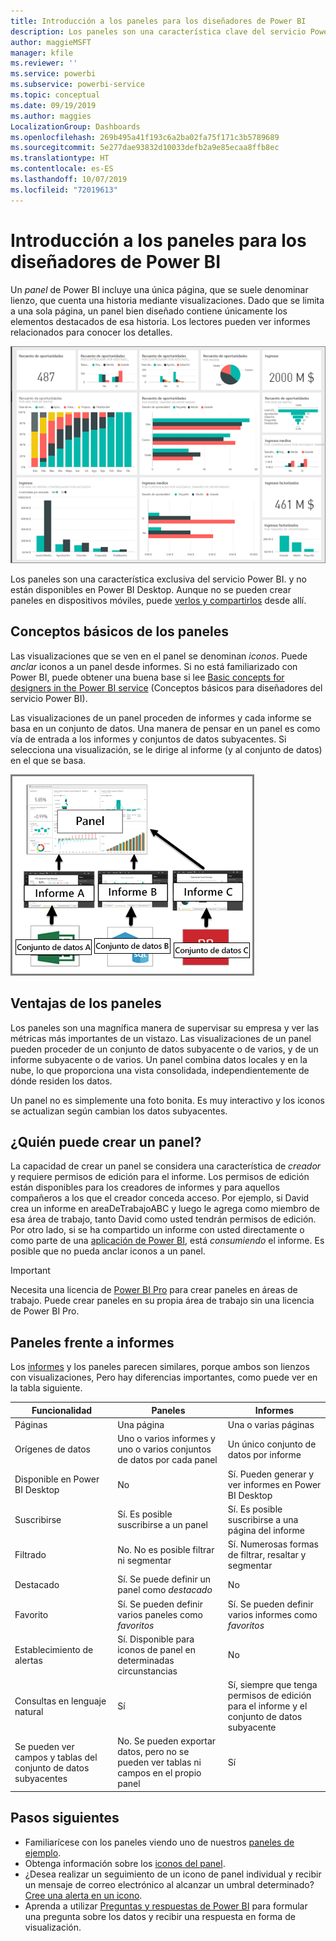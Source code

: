 ```yaml
---
title: Introducción a los paneles para los diseñadores de Power BI
description: Los paneles son una característica clave del servicio Power BI. Incluyen una única página, que se suele denominar lienzo, que cuenta una historia mediante visualizaciones.
author: maggieMSFT
manager: kfile
ms.reviewer: ''
ms.service: powerbi
ms.subservice: powerbi-service
ms.topic: conceptual
ms.date: 09/19/2019
ms.author: maggies
LocalizationGroup: Dashboards
ms.openlocfilehash: 269b495a41f193c6a2ba02fa75f171c3b5789689
ms.sourcegitcommit: 5e277dae93832d10033defb2a9e85ecaa8ffb8ec
ms.translationtype: HT
ms.contentlocale: es-ES
ms.lasthandoff: 10/07/2019
ms.locfileid: "72019613"
---
```

# <a name="introduction-to-dashboards-for-power-bi-designers"></a>Introducción a los paneles para los diseñadores de Power BI

Un *panel* de Power BI incluye una única página, que se suele denominar lienzo, que cuenta una historia mediante visualizaciones. Dado que se limita a una sola página, un panel bien diseñado contiene únicamente los elementos destacados de esa historia. Los lectores pueden ver informes relacionados para conocer los detalles.

![Panel](media/service-dashboards/power-bi-dashboard2.png)

Los paneles son una característica exclusiva del servicio Power BI. y no están disponibles en Power BI Desktop. Aunque no se pueden crear paneles en dispositivos móviles, puede [verlos y compartirlos](mobile-apps-view-dashboard.md) desde allí.

## <a name="dashboard-basics"></a>Conceptos básicos de los paneles 

Las visualizaciones que se ven en el panel se denominan *iconos*. Puede *anclar* iconos a un panel desde informes. Si no está familiarizado con Power BI, puede obtener una buena base si lee [Basic concepts for designers in the Power BI service](service-basic-concepts.md) (Conceptos básicos para diseñadores del servicio Power BI).

Las visualizaciones de un panel proceden de informes y cada informe se basa en un conjunto de datos. Una manera de pensar en un panel es como vía de entrada a los informes y conjuntos de datos subyacentes. Si selecciona una visualización, se le dirige al informe (y al conjunto de datos) en el que se basa.

![Diagrama que muestra la relación entre paneles, informes y conjuntos de datos](media/service-dashboards/power-bi-diagram.png)

## <a name="advantages-of-dashboards"></a>Ventajas de los paneles
Los paneles son una magnífica manera de supervisar su empresa y ver las métricas más importantes de un vistazo. Las visualizaciones de un panel pueden proceder de un conjunto de datos subyacente o de varios, y de un informe subyacente o de varios. Un panel combina datos locales y en la nube, lo que proporciona una vista consolidada, independientemente de dónde residen los datos.

Un panel no es simplemente una foto bonita. Es muy interactivo y los iconos se actualizan según cambian los datos subyacentes.

## <a name="who-can-create-a-dashboard"></a>¿Quién puede crear un panel?
La capacidad de crear un panel se considera una característica de *creador* y requiere permisos de edición para el informe. Los permisos de edición están disponibles para los creadores de informes y para aquellos compañeros a los que el creador conceda acceso. Por ejemplo, si David crea un informe en areaDeTrabajoABC y luego le agrega como miembro de esa área de trabajo, tanto David como usted tendrán permisos de edición. Por otro lado, si se ha compartido un informe con usted directamente o como parte de una [aplicación de Power BI](service-create-distribute-apps.md), está *consumiendo* el informe. Es posible que no pueda anclar iconos a un panel. 

> [!IMPORTANT]
> Necesita una licencia de [Power BI Pro](service-free-vs-pro.md) para crear paneles en áreas de trabajo. Puede crear paneles en su propia área de trabajo sin una licencia de Power BI Pro.


## <a name="dashboards-versus-reports"></a>Paneles frente a informes
Los [informes](service-reports.md) y los paneles parecen similares, porque ambos son lienzos con visualizaciones, Pero hay diferencias importantes, como puede ver en la tabla siguiente.

| **Funcionalidad** | **Paneles** | **Informes** |
| --- | --- | --- |
| Páginas |Una página |Una o varias páginas |
| Orígenes de datos |Uno o varios informes y uno o varios conjuntos de datos por cada panel |Un único conjunto de datos por informe |
| Disponible en Power BI Desktop |No | Sí. Pueden generar y ver informes en Power BI Desktop |
| Suscribirse |Sí. Es posible suscribirse a un panel |Sí. Es posible suscribirse a una página del informe |
| Filtrado |No. No es posible filtrar ni segmentar |Sí. Numerosas formas de filtrar, resaltar y segmentar |
| Destacado |Sí. Se puede definir un panel como *destacado* |No |
| Favorito | Sí. Se pueden definir varios paneles como *favoritos* | Sí. Se pueden definir varios informes como *favoritos*
| Establecimiento de alertas |Sí. Disponible para iconos de panel en determinadas circunstancias |No |
| Consultas en lenguaje natural |Sí | Sí, siempre que tenga permisos de edición para el informe y el conjunto de datos subyacente |
| Se pueden ver campos y tablas del conjunto de datos subyacentes |No. Se pueden exportar datos, pero no se pueden ver tablas ni campos en el propio panel |Sí |


## <a name="next-steps"></a>Pasos siguientes
* Familiarícese con los paneles viendo uno de nuestros [paneles de ejemplo](sample-tutorial-connect-to-the-samples.md).
* Obtenga información sobre los [iconos del panel](service-dashboard-tiles.md).
* ¿Desea realizar un seguimiento de un icono de panel individual y recibir un mensaje de correo electrónico al alcanzar un umbral determinado? [Cree una alerta en un icono](service-set-data-alerts.md).
* Aprenda a utilizar [Preguntas y respuestas de Power BI](power-bi-tutorial-q-and-a.md) para formular una pregunta sobre los datos y recibir una respuesta en forma de visualización.
